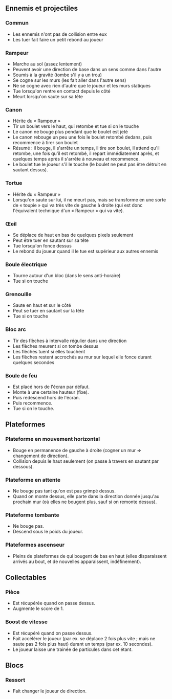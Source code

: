 ## Ennemis et projectiles

### Commun

- Les ennemis n'ont pas de collision entre eux
- Les tuer fait faire un petit rebond au joueur

### Rampeur

- Marche au sol (assez lentement)
- Peuvent avoir une direction de base dans un sens comme dans l'autre
- Soumis à la gravité (tombe s'il y a un trou)
- Se cogne sur les murs (les fait aller dans l'autre sens)
- Ne se cogne avec rien d'autre que le joueur et les murs statiques
- Tue lorsqu'on rentre en contact depuis le côté
- Meurt lorsqu'on saute sur sa tête

### Canon

- Hérite du « Rampeur »
- Tir un boulet vers le haut, qui retombe et tue si on le touche
- Le canon ne bouge plus pendant que le boulet est jeté
- Le canon rebouge un peu une fois le boulet retombé dedans, puis recommence à tirer son boulet
- Résumé : il bouge, il s'arrête un temps, il tire son boulet, il attend qu'il retombe, une fois qu'il est retombé, il repart immédiatement après, et quelques temps après il s'arrête à nouveau et recommence.
- Le boulet tue le joueur s'il le touche (le boulet ne peut pas être détruit en sautant dessus).

### Tortue

- Hérite du « Rampeur »
- Lorsqu'on saute sur lui, il ne meurt pas, mais se transforme en une sorte de « toupie » qui va très vite de gauche à droite (qui est donc l'équivalent technique d'un « Rampeur » qui va vite).

### Œeil

- Se déplace de haut en bas de quelques pixels seulement
- Peut être tuer en sautant sur sa tête
- Tue lorsqu'on fonce dessus
- Le rebond du joueur quand il le tue est supérieur aux autres ennemis

### Boule électrique

- Tourne autour d'un bloc (dans le sens anti-horaire)
- Tue si on touche

### Grenouille 

- Saute en haut et sur le côté
- Peut se tuer en sautant sur la tête
- Tue si on touche

### Bloc arc

- Tir des flèches à intervalle régulier dans une direction
- Les flèches meurent si on tombe dessus
- Les flèches tuent si elles touchent
- Les flèches restent accrochés au mur sur lequel elle fonce durant quelques secondes

### Boule de feu

- Est placé hors de l'écran par défaut.
- Monte à une certaine hauteur (fixe).
- Puis redescend hors de l'écran.
- Puis recommence.
- Tue si on le touche.


## Plateformes

### Plateforme en mouvement horizontal

- Bouge en permanence de gauche à droite (cogner un mur => changement de direction).
- Collision depuis le haut seulement (on passe à travers en sautant par dessous).

### Plateforme en attente

- Ne bouge pas tant qu'on est pas grimpé dessus.
- Quand on monte dessus, elle parte dans la direction donnée jusqu'au prochain mur (où elles ne bougent plus, sauf si on remonte dessus).

### Plateforme tombante

- Ne bouge pas.
- Descend sous le poids du joueur.

### Plateformes ascenseur

- Pleins de plateformes de qui bougent de bas en haut (elles disparaissent arrivés au bout, et de nouvelles apparaissent, indéfinement).


## Collectables

### Pièce

- Est récupérée quand on passe dessus.
- Augmente le score de 1.

### Boost de vitesse

- Est récupéré quand on passe dessus.
- Fait accélérer le joueur (par ex. se déplace 2 fois plus vite ; mais ne saute pas 2 fois plus haut) durant un temps (par ex. 10 secondes).
- Le joueur laisse une trainée de particules dans cet étant.


## Blocs

### Ressort

- Fait changer le joueur de direction.
